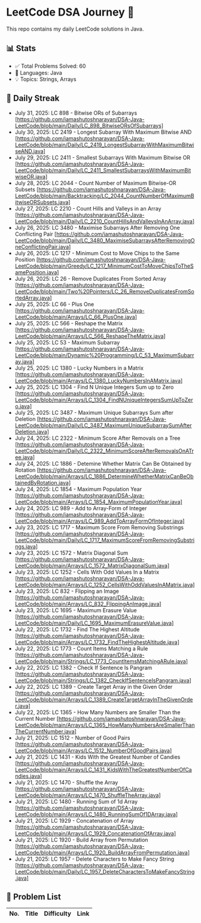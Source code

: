 # LeetCode DSA Journey 🚀

This repo contains my daily LeetCode solutions in Java.

## 📊 Stats
- ✅ Total Problems Solved: 60
- 🧠 Languages: Java
- 💡 Topics: Strings, Arrays

## 📅 Daily Streak
- July 31, 2025: LC 898 - Bitwise ORs of Subarrays [https://github.com/iamashutoshnarayan/DSA-Java-LeetCode/blob/main/Daily/LC_898_BitwiseORsOfSubarrays]
- July 30, 2025: LC 2419 - Longest Subarray With Maximum Bitwise AND [https://github.com/iamashutoshnarayan/DSA-Java-LeetCode/blob/main/Daily/LC_2419_LongestSubarrayWithMaximumBitwiseAND.java]
- July 29, 2025: LC 2411 - Smallest Subarrays With Maximum Bitwise OR [https://github.com/iamashutoshnarayan/DSA-Java-LeetCode/blob/main/Daily/LC_2411_SmallestSubarraysWithMaximumBitwiseOR.java]
- July 28, 2025: LC 2044 - Count Number of Maximum Bitwise-OR Subsets [https://github.com/iamashutoshnarayan/DSA-Java-LeetCode/blob/main/Backtracking/LC_2044_CountNumberOfMaximumBitwiseORSubsets.java]
- July 27, 2025: LC 2210 - Count Hills and Valleys in an Array [https://github.com/iamashutoshnarayan/DSA-Java-LeetCode/blob/main/Daily/LC_2210_CountHillsAndValleysInAnArray.java]
- July 26, 2025: LC 3480 - Maximise Subarrays After Removing One Conflicting Pair [https://github.com/iamashutoshnarayan/DSA-Java-LeetCode/blob/main/Daily/LC_3480_MaximiseSubarraysAfterRemovingOneConflictingPair.java]
- July 26, 2025: LC 1217 - Minimum Cost to Move Chips to the Same Position [https://github.com/iamashutoshnarayan/DSA-Java-LeetCode/blob/main/Greedy/LC_1217_MinimumCostToMoveChipsToTheSamePosition.java]
- July 26, 2025: LC 26 - Remove Duplicates From Sorted Array [https://github.com/iamashutoshnarayan/DSA-Java-LeetCode/blob/main/Two%20Pointers/LC_26_RemoveDuplicatesFromSortedArray.java]
- July 25, 2025: LC 66 - Plus One [https://github.com/iamashutoshnarayan/DSA-Java-LeetCode/blob/main/Arrays/LC_66_PlusOne.java]
- July 25, 2025: LC 566 - Reshape the Matrix [https://github.com/iamashutoshnarayan/DSA-Java-LeetCode/blob/main/Arrays/LC_566_ReshapeTheMatrix.java]
- July 25, 2025: LC 53 - Maximum Subarray [https://github.com/iamashutoshnarayan/DSA-Java-LeetCode/blob/main/Dynamic%20Programming/LC_53_MaximumSubarray.java]
- July 25, 2025: LC 1380 - Lucky Numbers in a Matrix [https://github.com/iamashutoshnarayan/DSA-Java-LeetCode/blob/main/Arrays/LC_1380_LuckyNumbersInAMatrix.java]
- July 25, 2025: LC 1304 - Find N Unique Integers Sum up to Zero [https://github.com/iamashutoshnarayan/DSA-Java-LeetCode/blob/main/Arrays/LC_1304_FindNUniqueIntegersSumUpToZero.java]
- July 25, 2025: LC 3487 - Maximum Unique Subarrays Sum after Deletion [https://github.com/iamashutoshnarayan/DSA-Java-LeetCode/blob/main/Daily/LC_3487_MaximumUniqueSubarraySumAfterDeletion.java]
- July 24, 2025: LC 2322 - Minimum Score After Removals on a Tree [https://github.com/iamashutoshnarayan/DSA-Java-LeetCode/blob/main/Daily/LC_2322_MinimumScoreAfterRemovalsOnATree.java]
- July 24, 2025: LC 1886 - Detemine Whether Matrix Can Be Obtained by Rotation [https://github.com/iamashutoshnarayan/DSA-Java-LeetCode/blob/main/Arrays/LC_1886_DetermineWhetherMatrixCanBeObtainedByRotation.java]
- July 24, 2025: LC 1854 - Maximum Population Year [https://github.com/iamashutoshnarayan/DSA-Java-LeetCode/blob/main/Arrays/LC_1854_MaximumPopulationYear.java]
- July 24, 2025: LC 989 - Add to Array-Form of Integer [https://github.com/iamashutoshnarayan/DSA-Java-LeetCode/blob/main/Arrays/LC_989_AddToArrayFormOfInteger.java]
- July 23, 2025: LC 1717 - Maximum Score From Removing Substrings [https://github.com/iamashutoshnarayan/DSA-Java-LeetCode/blob/main/Daily/LC_1717_MaximumScoreFromRemovingSubstrings.java]
- July 23, 2025: LC 1572 - Matrix Diagonal Sum [https://github.com/iamashutoshnarayan/DSA-Java-LeetCode/blob/main/Arrays/LC_1572_MatrixDiagonalSum.java]
- July 23, 2025: LC 1252 - Cells With Odd Values In a Matrix [https://github.com/iamashutoshnarayan/DSA-Java-LeetCode/blob/main/Arrays/LC_1252_CellsWithOddValuesInAMatrix.java]
- July 23, 2025: LC 832 - Flipping an Image [https://github.com/iamashutoshnarayan/DSA-Java-LeetCode/blob/main/Arrays/LC_832_FlippingAnImage.java]
- July 23, 2025: LC 1695 - Maximum Erasure Value [https://github.com/iamashutoshnarayan/DSA-Java-LeetCode/blob/main/Daily/LC_1695_MaximumErasureValue.java]
- July 22, 2025: LC 1732 - Find The Highest Altitude [https://github.com/iamashutoshnarayan/DSA-Java-LeetCode/blob/main/Arrays/LC_1732_FindTheHighestAltitude.java]
- July 22, 2025: LC 1773 - Count Items Matching a Rule [https://github.com/iamashutoshnarayan/DSA-Java-LeetCode/blob/main/Strings/LC_1773_CountItemsMatchingARule.java]
- July 22, 2025: LC 1382 - Check If Sentence Is Pangram [https://github.com/iamashutoshnarayan/DSA-Java-LeetCode/blob/main/Strings/LC_1382_CheckIfSentenceIsPangram.java]
- July 22, 2025: LC 1389 - Create Target Array in the Given Order [https://github.com/iamashutoshnarayan/DSA-Java-LeetCode/blob/main/Arrays/LC_1389_CreateTargetArrayInTheGivenOrder.java]
- July 22, 2025: LC 1365 - How Many Numbers are Smaller Than the Current Number [https://github.com/iamashutoshnarayan/DSA-Java-LeetCode/blob/main/Arrays/LC_1365_HowManyNumbersAreSmallerThanTheCurrentNumber.java]
- July 21, 2025: LC 1512 - Number of Good Pairs [https://github.com/iamashutoshnarayan/DSA-Java-LeetCode/blob/main/Arrays/LC_1512_NumberOfGoodPairs.java]
- July 21, 2025: LC 1431 - Kids With the Greatest Number of Candies [https://github.com/iamashutoshnarayan/DSA-Java-LeetCode/blob/main/Arrays/LC_1431_KidsWithTheGreatestNumberOfCandies.java]
- July 21, 2025: LC 1470 - Shuffle the Array [https://github.com/iamashutoshnarayan/DSA-Java-LeetCode/blob/main/Arrays/LC_1470_ShuffleTheArray.java]
- July 21, 2025: LC 1480 - Running Sum of 1d Array [https://github.com/iamashutoshnarayan/DSA-Java-LeetCode/blob/main/Arrays/LC_1480_RunningSumOf1DArray.java]
- July 21, 2025: LC 1929 - Concatenation of Array [https://github.com/iamashutoshnarayan/DSA-Java-LeetCode/blob/main/Arrays/LC_1929_ConcatenationOfArray.java]
- July 21, 2025: LC 1920 - Build Array from Permutation [https://github.com/iamashutoshnarayan/DSA-Java-LeetCode/blob/main/Arrays/LC_1920_BuildArrayFromPermutation.java]
- July 21, 2025: LC 1957 - Delete Characters to Make Fancy String [https://github.com/iamashutoshnarayan/DSA-Java-LeetCode/blob/main/Daily/LC_1957_DeleteCharactersToMakeFancyString.java]

## 🔖 Problem List

| No. | Title | Difficulty | Link |
|-----|-------|------------|------|

